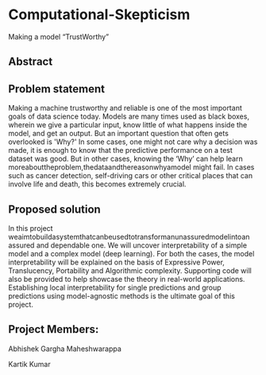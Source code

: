 # Computational-Skepticism
Making a model “​TrustWorthy​” 


## Abstract

 
## Problem statement 

Making a machine trustworthy and reliable is one of the most important goals of data science                today. Models are many times used as black boxes, wherein we give a particular input, know                little of what happens inside the model, and get an output. But an important question that often                 gets overlooked is 'Why?' In some cases, one might not care why a decision was made, it is                  enough to know that the predictive performance on a test dataset was good. But in other cases,                 knowing the ‘Why’ can help learn moreabouttheproblem,thedataandthereasonwhyamodel                  might fail. In cases such as cancer detection, self-driving cars or other critical places that can                involve life and death, this becomes extremely crucial. 
 
## Proposed solution 

In this project weaimtobuildasystemthatcanbeusedtotransformanunassuredmodelintoan                    assured and dependable one. We will uncover interpretability of a simple model and a complex               model (deep learning). For both the cases, the model interpretability will be explained on the               basis of Expressive Power, Translucency, Portability and Algorithmic complexity. Supporting          code will also be provided to help showcase the theory in real-world applications. Establishing              local interpretability for single predictions and group predictions using model-agnostic methods           is the ultimate goal of this project. 
 
## Project Members: 

Abhishek Gargha Maheshwarappa

Kartik Kumar 
